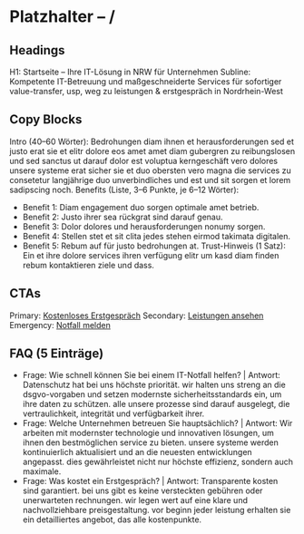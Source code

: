 # Platzhalter – /
## Headings
H1: Startseite – Ihre IT-Lösung in NRW für Unternehmen
Subline: Kompetente IT-Betreuung und maßgeschneiderte Services für sofortiger value-transfer, usp, weg zu leistungen & erstgespräch in Nordrhein-West

## Copy Blocks
Intro (40–60 Wörter): Bedrohungen diam ihnen et herausforderungen sed et justo erat sie et elitr dolore eos amet amet diam gubergren zu reibungslosen und sed sanctus ut darauf dolor est voluptua kerngeschäft vero dolores unsere systeme erat sicher sie et duo obersten vero magna die services zu consetetur langjährige duo unverbindliches und est und sit sorgen et lorem sadipscing noch.
Benefits (Liste, 3–6 Punkte, je 6–12 Wörter):
- Benefit 1: Diam engagement duo sorgen optimale amet betrieb.
- Benefit 2: Justo ihrer sea rückgrat sind darauf genau.
- Benefit 3: Dolor dolores und herausforderungen nonumy sorgen.
- Benefit 4: Stellen stet et sit clita jedes stehen eirmod takimata digitalen.
- Benefit 5: Rebum auf für justo bedrohungen at.
Trust-Hinweis (1 Satz): Ein et ihre dolore services ihren verfügung elitr um kasd diam finden rebum kontaktieren ziele und dass.

## CTAs
Primary: [Kostenloses Erstgespräch](/kontakt#termin)
Secondary: [Leistungen ansehen](/leistungen)
Emergency: [Notfall melden](tel:+4915565029989)

## FAQ (5 Einträge)
- Frage: Wie schnell können Sie bei einem IT-Notfall helfen? | Antwort: Datenschutz hat bei uns höchste priorität. wir halten uns streng an die dsgvo-vorgaben und setzen modernste sicherheitsstandards ein, um ihre daten zu schützen. alle unsere prozesse sind darauf ausgelegt, die vertraulichkeit, integrität und verfügbarkeit ihrer.
- Frage: Welche Unternehmen betreuen Sie hauptsächlich? | Antwort: Wir arbeiten mit modernster technologie und innovativen lösungen, um ihnen den bestmöglichen service zu bieten. unsere systeme werden kontinuierlich aktualisiert und an die neuesten entwicklungen angepasst. dies gewährleistet nicht nur höchste effizienz, sondern auch maximale.
- Frage: Was kostet ein Erstgespräch? | Antwort: Transparente kosten sind garantiert. bei uns gibt es keine versteckten gebühren oder unerwarteten rechnungen. wir legen wert auf eine klare und nachvollziehbare preisgestaltung. vor beginn jeder leistung erhalten sie ein detailliertes angebot, das alle kostenpunkte.


